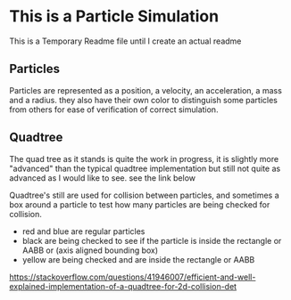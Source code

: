 # This is a Particle Simulation

This is a Temporary Readme file until I create an actual readme

## Particles
Particles are represented as a position, a velocity, an acceleration, a mass and a radius. they also have their own color to distinguish some particles from others for ease of verification of correct simulation.


## Quadtree
The quad tree as it stands is quite the work in progress, it is slightly more "advanced" than the typical quadtree implementation but still not quite as advanced as I would like to see.
see the link below

Quadtree's still are used for collision between particles, and sometimes a box around a particle to test how many particles are being checked for collision.
- red and blue are regular particles
- black are being checked to see if the particle is inside the rectangle or AABB or (axis aligned bounding box)
- yellow are being checked and are inside the rectangle or AABB

https://stackoverflow.com/questions/41946007/efficient-and-well-explained-implementation-of-a-quadtree-for-2d-collision-det
